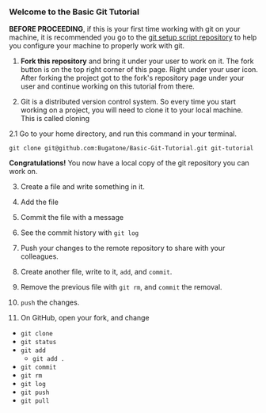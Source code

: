 ### Welcome to the Basic Git Tutorial

**BEFORE PROCEEDING**, if this is your first time working with git on your machine, it is recommended you go to the [git setup script repository](https://github.com/Bugatone/Git-Setup-Script) to help you configure your machine to properly work with git.

1. **Fork this repository** and bring it under your user to work on it. The fork button is on the top right corner of this page. Right under your user icon. After forking the project got to the fork's repository page under your user and continue working on this tutorial from there.

2. Git is a distributed version control system. So every time you start working on a project, you will need to clone it to your local machine. This is called cloning

  2.1 Go to your home directory, and run this command in your terminal.
  ```
  git clone git@github.com:Bugatone/Basic-Git-Tutorial.git git-tutorial
  ```
  
  **Congratulations!** You now have a local copy of the git repository you can work on.
  
3. Create a file and write something in it.

4. Add the file

5. Commit the file with a message

6. See the commit history with `git log`

7. Push your changes to the remote repository to share with your colleagues.

8. Create another file, write to it, `add`, and `commit`.

9. Remove the previous file with `git rm`, and `commit` the removal.

10. `push` the changes.

11. On GitHub, open your fork, and change 

- `git clone`
- `git status`
- `git add`
  - `git add .`
- `git commit`
- `git rm`
- `git log`
- `git push`
- `git pull`
